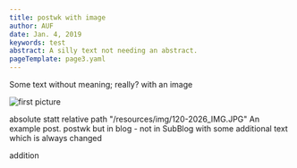 ```yaml
---
title: postwk with image
author: AUF
date: Jan. 4, 2019
keywords: test
abstract: A silly text not needing an abstract.
pageTemplate: page3.yaml
---
```


Some text without meaning; really? with an image 

![first picture ]( /home/frank/Workspace8/ssg/docs/site/dough/resources/img/120-2026_IMG.JPG  "Logo Title Text 1")

 <!-- ![first picture ]( ../resources/img/120-2026_IMG.JPG  "Logo Title Text 1")  -->

absolute statt relative path "/resources/img/120-2026_IMG.JPG"
  An example post.  postwk but in blog - not in SubBlog
with some additional text 
which is always changed  

addition
